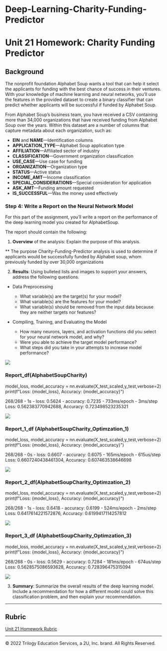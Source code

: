 # Deep-Learning-Charity-Funding-Predictor
# Unit 21 Homework: Charity Funding Predictor

## Background

The nonprofit foundation Alphabet Soup wants a tool that can help it select the applicants for funding with the best chance of success in their ventures. With your knowledge of machine learning and neural networks, you’ll use the features in the provided dataset to create a binary classifier that can predict whether applicants will be successful if funded by Alphabet Soup.

From Alphabet Soup’s business team, you have received a CSV containing more than 34,000 organizations that have received funding from Alphabet Soup over the years. Within this dataset are a number of columns that capture metadata about each organization, such as:

* **EIN** and **NAME**—Identification columns
* **APPLICATION_TYPE**—Alphabet Soup application type
* **AFFILIATION**—Affiliated sector of industry
* **CLASSIFICATION**—Government organization classification
* **USE_CASE**—Use case for funding
* **ORGANIZATION**—Organization type
* **STATUS**—Active status
* **INCOME_AMT**—Income classification
* **SPECIAL_CONSIDERATIONS**—Special consideration for application
* **ASK_AMT**—Funding amount requested
* **IS_SUCCESSFUL**—Was the money used effectively


### Step 4: Write a Report on the Neural Network Model

For this part of the assignment, you’ll write a report on the performance of the deep learning model you created for AlphabetSoup.

The report should contain the following:

1. **Overview** of the analysis: Explain the purpose of this analysis.

** The purpose Charity-Funding-Predictor analysis is used to determine if applicants would be successfully funded by Alphabet soup, whom previously funded by over 30,000 organizations 

2. **Results**: Using bulleted lists and images to support your answers, address the following questions.

  * Data Preprocessing
    * What variable(s) are the target(s) for your model?
    * What variable(s) are the features for your model?
    * What variable(s) should be removed from the input data because they are neither targets nor features?
  
* Compiling, Training, and Evaluating the Model
    * How many neurons, layers, and activation functions did you select for your neural network model, and why?
    * Were you able to achieve the target model performance?
    * What steps did you take in your attempts to increase model performance?


![](https://github.com/HanaTafesse/Deep-Learning-Charity-Funding-Predictor/blob/main/Resources/image/2022-08-27%20(6).png)

### Report_df(AlphabetSoupCharity)
model_loss, model_accuracy = nn.evaluate(X_test_scaled,y_test,verbose=2)
print(f"Loss: {model_loss}, Accuracy: {model_accuracy}")

268/268 - 1s - loss: 0.5624 - accuracy: 0.7235 - 733ms/epoch - 3ms/step
Loss: 0.562383770942688, Accuracy: 0.723498523235321

![](https://github.com/HanaTafesse/Deep-Learning-Charity-Funding-Predictor/blob/main/Resources/image/Report_df.png)


### Report_1_df (AlphabetSoupCharity_Optimzation_1)
model_loss, model_accuracy = nn.evaluate(X_test_scaled,y_test,verbose=2)
print(f"Loss: {model_loss}, Accuracy: {model_accuracy}")

268/268 - 0s - loss: 0.6607 - accuracy: 0.6075 - 165ms/epoch - 615us/step
Loss: 0.6607240438461304, Accuracy: 0.607463538646698

![](https://github.com/HanaTafesse/Deep-Learning-Charity-Funding-Predictor/blob/main/Resources/image/Report_1_df.png)


  ### Report_2_df(AlphabetSoupCharity_Optimzation_2)
  model_loss, model_accuracy = nn.evaluate(X_test_scaled,y_test,verbose=2)
print(f"Loss: {model_loss}, Accuracy: {model_accuracy}")

268/268 - 1s - loss: 0.6418 - accuracy: 0.6199 - 524ms/epoch - 2ms/step
Loss: 0.6417614221572876, Accuracy: 0.6199417114257812

![](https://github.com/HanaTafesse/Deep-Learning-Charity-Funding-Predictor/blob/main/Resources/image/Report_2_df.png)


  ### Report_3_df (AlphabetSoupCharity_Optimzation_3)

  model_loss, model_accuracy = nn.evaluate(X_test_scaled,y_test,verbose=2)
print(f"Loss: {model_loss}, Accuracy: {model_accuracy}")

268/268 - 0s - loss: 0.5629 - accuracy: 0.7284 - 181ms/epoch - 674us/step
Loss: 0.5628575086593628, Accuracy: 0.728396475315094

![](https://github.com/HanaTafesse/Deep-Learning-Charity-Funding-Predictor/blob/main/Resources/image/Report_3_df.png)

3. **Summary**: Summarize the overall results of the deep learning model. Include a recommendation for how a different model could solve this classification problem, and then explain your recommendation.

- - -

## Rubric

[Unit 21 Homework Rubric](https://docs.google.com/document/d/1SLOROX0lqZwa1ms-iRbHMQr1QSsMT2k0boO9YpFBnHA/edit?usp=sharing)

- - - 

© 2022 Trilogy Education Services, a 2U, Inc. brand. All Rights Reserved.	

